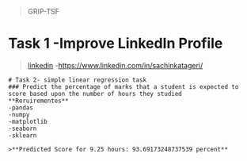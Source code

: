 >GRIP-TSF
# Task 1 -Improve LinkedIn Profile 
>[linkedin](https://www.linkedin.com) -https://www.linkedin.com/in/sachinkatageri/ 

```
# Task 2- simple linear regression task
### Predict the percentage of marks that a student is expected to score based upon the number of hours they studied
**Reruirementes**
-pandas
-numpy
-matplotlib
-seaborn
-sklearn 

>**Predicted Score for 9.25 hours: 93.69173248737539 percent**
